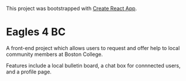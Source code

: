 This project was bootstrapped with [Create React App](https://github.com/facebook/create-react-app).

# Eagles 4 BC

A front-end project which allows users to request and offer help to local community members at Boston College.

Features include a local bulletin board, a chat box for connnected users, and a profile page. 
